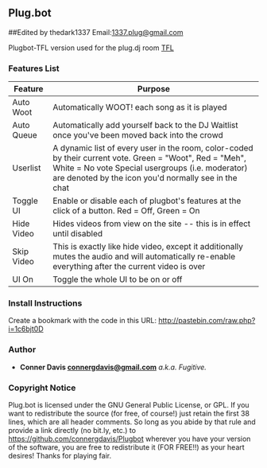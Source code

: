 ## Plug.bot

##Edited by thedark1337
Email:<1337.plug@gmail.com>

Plugbot-TFL version used for the plug.dj room <a href="http://plug.dj/thedark1337">TFL</a>


### Features List ###

Feature | Purpose
--------|--------
Auto Woot | Automatically WOOT! each song as it is played
Auto Queue | Automatically add yourself back to the DJ Waitlist once you've been moved back into the crowd
Userlist | A dynamic list of every user in the room, color-coded by their current vote.  Green = "Woot", Red = "Meh", White = No vote  Special usergroups (i.e. moderator) are denoted by the icon you'd normally see in the chat
Toggle UI | Enable or disable each of plugbot's features at the click of a button.  Red = Off, Green = On
Hide Video | Hides videos from view on the site -- this is in effect until disabled
Skip Video | This is exactly like hide video, except it additionally mutes the audio and will automatically re-enable everything after the current video is over
UI On | Toggle the whole UI to be on or off
### Install Instructions ###
Create a bookmark with the code in this URL:
http://pastebin.com/raw.php?i=1c6bjt0D
### Author ###

+ <strong>Conner Davis <connergdavis@gmail.com></strong> <em>a.k.a. Fugitive.</em>  

### Copyright Notice ###

Plug.bot is licensed under the GNU General Public License, or GPL.  If you want to redistribute the source (for free, of course!) just retain the first 38 lines, which are all header comments.  So long as you abide by that rule and provide a link directly (no bit.ly, etc.) to <a href="https://github.com/connergdavis/Plugbot">https://github.com/connergdavis/Plugbot</a> wherever you have your version of the software, you are free to redistribute it (FOR FREE!!) as your heart desires!  Thanks for playing fair.

